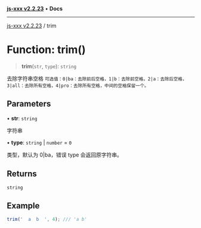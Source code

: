 [**js-xxx v2.2.23**](../README.md) • **Docs**

***

[js-xxx v2.2.23](../README.md) / trim

# Function: trim()

> **trim**(`str`, `type`): `string`

去除字符串空格
`可选值：0|ba：去除前后空格，1|b：去除前空格，2|a：去除后空格，3|all：去除所有空格，4|pro：去除所有空格，中间的空格保留一个。`

## Parameters

• **str**: `string`

字符串

• **type**: `string` \| `number` = `0`

类型，默认为 0|ba，错误 type 会返回原字符串。

## Returns

`string`

## Example

```ts
trim('  a  b  ', 4); /// 'a b'
```
